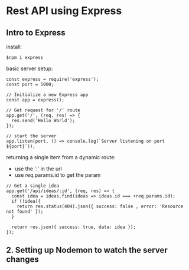 # Rest API using Express

## Intro to Express
install:
``` JS Terminal
$npm i express
```

basic server setup:
``` JS server.js
const express = require('express');
const port = 5000;

// Initialize a new Express app
const app = express();

// Get request for '/' route
app.get('/', (req, res) => { 
  res.send('Hello World');
});

// start the server
app.listen(port, () => console.log(`Server listening on port ${port}`));
```

returning a single item from a dynamic route:
- use the ':' in the url
- use req.params.id to get the param
``` JS
// Get a single idea
app.get('/api/ideas/:id', (req, res) => { 
  const idea = ideas.find(ideas => ideas.id === +req.params.id);
  if (!idea){
    return res.status(404).json({ success: false , error: 'Resource not found' });
  }

  return res.json({ success: true, data: idea });
});
```

## 2. Setting up Nodemon to watch the server changes